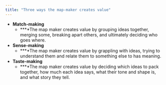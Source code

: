 ```yaml
---
title: "Three ways the map-maker creates value"
---
```

- **Match-making**
	- **‍**The map maker creates value by grouping ideas together, merging some, breaking apart others, and ultimately deciding who goes where.
- **Sense-making**
	- **‍**The map maker creates value by grappling with ideas, trying to understand them and relate them to something else to has meaning.
- **Taste-making**
	- **‍**The map maker creates value by deciding which ideas to pack together, how much each idea says, what their tone and shape is, and what story they tell.